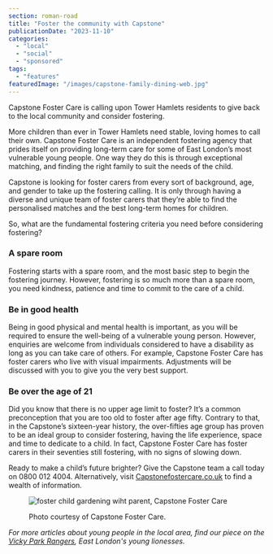 ```yaml
---
section: roman-road
title: "Foster the community with Capstone"
publicationDate: "2023-11-10"
categories: 
  - "local"
  - "social"
  - "sponsored"
tags: 
  - "features"
featuredImage: "/images/capstone-family-dining-web.jpg"
---
```


Capstone Foster Care is calling upon Tower Hamlets residents to give back to the local community and consider fostering.

More children than ever in Tower Hamlets need stable, loving homes to call their own. Capstone Foster Care is an independent fostering agency that prides itself on providing long-term care for some of East London’s most vulnerable young people. One way they do this is through exceptional matching, and finding the right family to suit the needs of the child.

Capstone is looking for foster carers from every sort of background, age, and gender to take up the fostering calling. It is only through having a diverse and unique team of foster carers that they’re able to find the personalised matches and the best long-term homes for children.

So, what are the fundamental fostering criteria you need before considering fostering?

### A spare room

Fostering starts with a spare room, and the most basic step to begin the fostering journey. However, fostering is so much more than a spare room, you need kindness, patience and time to commit to the care of a child.

### Be in good health

Being in good physical and mental health is important, as you will be required to ensure the well-being of a vulnerable young person. However, enquiries are welcome from individuals considered to have a disability as long as you can take care of others. For example, Capstone Foster Care has foster carers who live with visual impairments. Adjustments will be discussed with you to give you the very best support.

### Be over the age of 21

Did you know that there is no upper age limit to foster? It’s a common preconception that you are too old to foster after age fifty. Contrary to that, in the Capstone’s sixteen-year history, the over-fifties age group has proven to be an ideal group to consider fostering, having the life experience, space and time to dedicate to a child. In fact, Capstone Foster Care has foster carers in their seventies still fostering, with no signs of slowing down.

Ready to make a child’s future brighter? Give the Capstone team a call today on 0800 012 4004. Alternatively, visit [Capstonefostercare.co.uk](https://www.capstonefostercare.co.uk/) to find a wealth of information. 

<figure>

![foster child gardening wiht parent, Capstone Foster Care](/images/capstone-garden-web-1024x683.jpg)

<figcaption>

Photo courtesy of Capstone Foster Care.

</figcaption>

</figure>

_For more articles about young people in the local area, find our piece on the [Vicky Park Rangers](https://romanroadlondon.com/vicky-park-rangers-fc-female-football/), East London's young lionesses._

